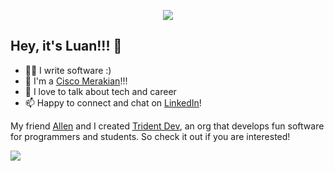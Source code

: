 <p align="center"><img src="https://i.imgur.com/A6bWGFl.gif"/></p>

## Hey, it's Luan!!! 🐍
- 🧑‍💻 I write software :)
- 🏢 I'm a [Cisco Merakian](https://meraki.cisco.com/)!!!
- 💬 I love to talk about tech and career
- 📫 Happy to connect and chat on [LinkedIn](https://www.linkedin.com/in/hoangphucluantruong0812/)!

My friend [Allen](https://github.com/allen-tran) and I created [Trident Dev](https://github.com/Trident-Development), an org that develops fun software for programmers and students. So check it out if you are interested!

<img src="https://imgur.com/rilHVxA.png"/>
